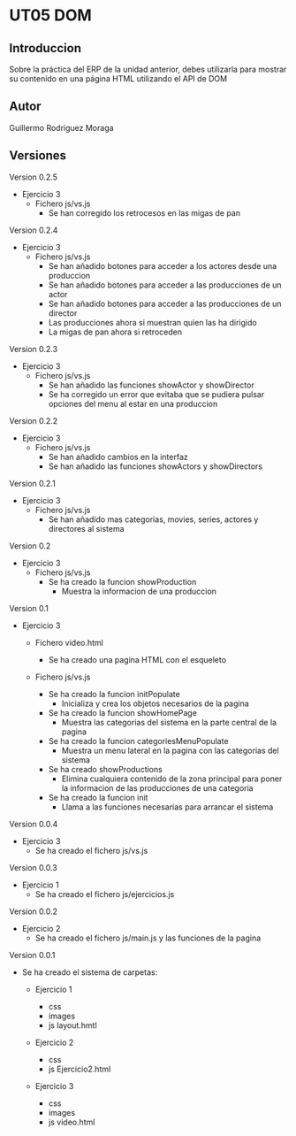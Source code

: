 # UT05 DOM

## Introduccion

Sobre la práctica del ERP de la unidad anterior, debes utilizarla para mostrar su contenido en una página HTML utilizando el API de DOM

## Autor

Guillermo Rodriguez Moraga

## Versiones

Version 0.2.5
- Ejercicio 3
    - Fichero js/vs.js
        - Se han corregido los retrocesos en las migas de pan 

Version 0.2.4
- Ejercicio 3
    - Fichero js/vs.js
        - Se han añadido botones para acceder a los actores desde una produccion
        - Se han añadido botones para acceder a las producciones de un actor
        - Se han añadido botones para acceder a las producciones de un director
        - Las producciones ahora si muestran quien las ha dirigido
        - La migas de pan ahora si retroceden 

Version 0.2.3
- Ejercicio 3
    - Fichero js/vs.js
        - Se han añadido las funciones showActor y showDirector
        - Se ha corregido un error que evitaba que se pudiera pulsar opciones del menu al estar en una produccion

Version 0.2.2
- Ejercicio 3
    - Fichero js/vs.js
        - Se han añadido cambios en la interfaz
        - Se han añadido las funciones showActors y showDirectors

Version 0.2.1
- Ejercicio 3
    - Fichero js/vs.js
        - Se han añadido mas categorias, movies, series, actores y directores al sistema

Version 0.2
- Ejercicio 3
    - Fichero js/vs.js
        - Se ha creado la funcion showProduction
            - Muestra la informacion de una produccion

Version 0.1
- Ejercicio 3
    - Fichero video.html
        - Se ha creado una pagina HTML con el esqueleto

    - Fichero js/vs.js
        - Se ha creado la funcion initPopulate
            - Inicializa y crea los objetos necesarios de la pagina
        - Se ha creado la funcion showHomePage
            - Muestra las categorias del sistema en la parte central de la pagina
        - Se ha creado la funcion categoriesMenuPopulate
            - Muestra un menu lateral en la pagina con las categorias del sistema
        - Se ha creado showProductions
            - Elimina cualquiera contenido de la zona principal para poner la informacion de las producciones de una categoria
        - Se ha creado la funcion init
            - Llama a las funciones necesarias para arrancar el sistema

Version 0.0.4
- Ejercicio 3
    - Se ha creado el fichero js/vs.js

Version 0.0.3
- Ejercicio 1
    - Se ha creado el fichero js/ejercicios.js

Version 0.0.2
- Ejercicio 2
    - Se ha creado el fichero js/main.js y las funciones de la pagina

Version 0.0.1
- Se ha creado el sistema de carpetas:
    - Ejercicio 1
        - css
        - images
        - js
        layout.hmtl

    - Ejercicio 2
        - css
        - js
        Ejercicio2.html

    - Ejercicio 3
        - css
        - images
        - js
        video.html
